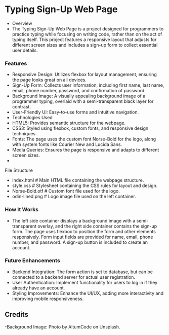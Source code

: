 

# Typing Sign-Up Web Page
- Overview
- The Typing Sign-Up Web Page is a project designed for programmers to practice typing while focusing on writing code, rather than on the act of typing itself. This project features a responsive layout that adjusts for different screen sizes and includes a sign-up form to collect essential user details.

### Features
- Responsive Design: Utilizes flexbox for layout management, ensuring the page looks great on all devices.
- Sign-Up Form: Collects user information, including first name, last name, email, phone number, password, and confirmation of password.
- Background Image: A visually appealing background image of a programmer typing, overlaid with a semi-transparent black layer for contrast.
- User-Friendly UI: Easy-to-use forms and intuitive navigation.
- Technologies Used
- HTML5: Provides semantic structure for the webpage.
- CSS3: Styled using flexbox, custom fonts, and responsive design techniques.
- Fonts: The page uses the custom font Norse-Bold for the logo, along with system fonts like Courier New and Lucida Sans.
- Media Queries: Ensures the page is responsive and adapts to different screen sizes.
- 
File Structure
- index.html        # Main HTML file containing the webpage structure.
- style.css         # Stylesheet containing the CSS rules for layout and design.
- Norse-Bold.otf    # Custom font file used for the logo.
- odin-lined.png    # Logo image file used on the left container.
  
### How It Works
- The left side container displays a background image with a semi-transparent overlay, and the right side container contains the sign-up form. The page uses flexbox to position the form and other elements responsively. Form input fields are provided for name, email, phone number, and password. A sign-up button is included to create an account.

### Future Enhancements
- Backend Integration: The form action is set to database, but can be connected to a backend server for actual user registration.
- User Authentication: Implement functionality for users to log in if they already have an account.
- Styling Improvements: Enhance the UI/UX, adding more interactivity and improving mobile responsiveness.
## Credits
-Background Image: Photo by AltumCode on Unsplash.

